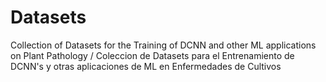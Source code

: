 # Datasets
Collection of Datasets for the Training of DCNN and other ML applications on Plant Pathology /  Coleccion de Datasets para el Entrenamiento de DCNN's y otras aplicaciones de ML en Enfermedades de Cultivos

